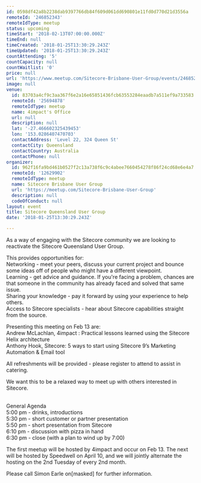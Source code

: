 ```yaml
---
id: 0598df42a8b2238dab9397766db84f609d061dd690801e11fd0d770d21d3556a
remoteId: '246852343'
remoteIdType: meetup
status: upcoming
timeStart: '2018-02-13T07:00:00.000Z'
timeEnd: null
timeCreated: '2018-01-25T13:30:29.243Z'
timeUpdated: '2018-01-25T13:30:29.243Z'
countAttending: '5'
countCapacity: null
countWaitlist: '0'
price: null
url: 'https://www.meetup.com/Sitecore-Brisbane-User-Group/events/246852343/'
image: null
venue:
  id: 83703a4cf9c3aa367f6e2a16e65851436fcb63553284eaadb7a511ef9a733583
  remoteId: '25694878'
  remoteIdType: meetup
  name: 4impact's Office
  url: null
  description: null
  lat: '-27.466602325439453'
  lon: '153.0286407470703'
  contactAddress: 'Level 22, 324 Queen St'
  contactCity: Queensland
  contactCountry: Australia
  contactPhone: null
organizer:
  id: 962f16fa9bd461b0527f2c13a738f6c9c4abee7660454278f86f24cd68e6e4a7
  remoteId: '12629902'
  remoteIdType: meetup
  name: Sitecore Brisbane User Group
  url: 'https://meetup.com/Sitecore-Brisbane-User-Group'
  description: null
  codeOfConduct: null
layout: event
title: Sitecore Queensland User Group
date: '2018-01-25T13:30:29.243Z'

---
```

<p>As a way of engaging with the Sitecore community we are looking to reactivate the Sitecore Queensland User Group.</p> <p>This provides opportunities for:<br/>Networking - meet your peers, discuss your current project and bounce some ideas off of people who might have a different viewpoint.<br/>Learning - get advice and guidance. If you're facing a problem, chances are that someone in the community has already faced and solved that same issue.<br/>Sharing your knowledge - pay it forward by using your experience to help others.<br/>Access to Sitecore specialists - hear about Sitecore capabilities straight from the source.</p> <p>Presenting this meeting on Feb 13 are:<br/>Andrew McLachlan, 4impact : Practical lessons learned using the Sitecore Helix architecture<br/>Anthony Hook, Sitecore: 5 ways to start using Sitecore 9’s Marketing Automation &amp; Email tool</p> <p>All refreshments will be provided - please register to attend to assist in catering.</p> <p>We want this to be a relaxed way to meet up with others interested in Sitecore.</p> <p><br/>General Agenda<br/>5:00 pm - drinks, introductions<br/>5:30 pm - short customer or partner presentation<br/>5:50 pm - short presentation from Sitecore<br/>6:10 pm - discussion with pizza in hand<br/>6:30 pm - close (with a plan to wind up by 7:00)</p> <p>The first meetup will be hosted by 4impact and occur on Feb 13. The next will be hosted by Speedwell on April 10, and we will jointly alternate the hosting on the 2nd Tuesday of every 2nd month.</p> <p>Please call Simon Earle on[masked] for further information.</p>
